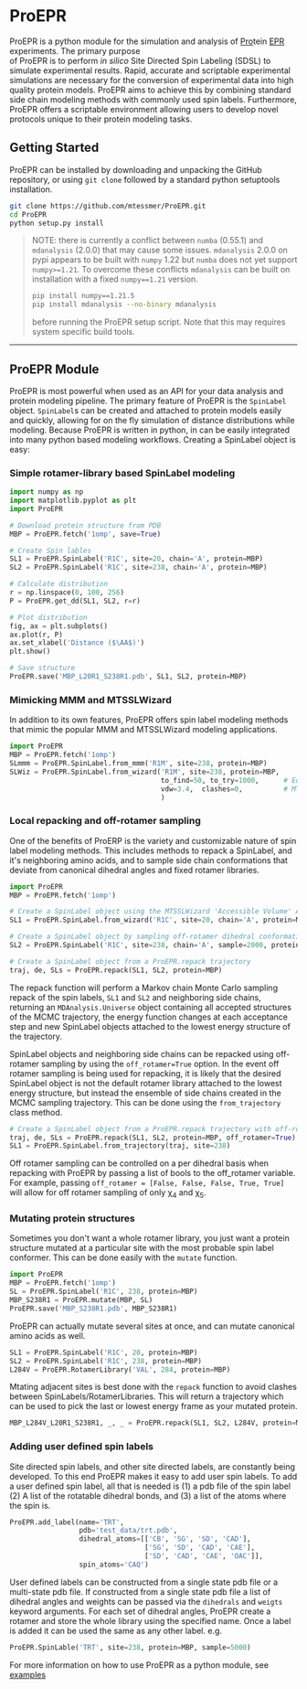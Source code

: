 # ProEPR
ProEPR is a python module for the simulation and analysis of <u>Pro</u>tein <u>EPR</u> experiments. The primary purpose  
of ProEPR is to perform *in silico* Site Directed Spin Labeling (SDSL) to simulate experimental results. Rapid, 
accurate and scriptable experimental simulations are necessary for the conversion of experimental data into high quality 
protein models. ProEPR aims to achieve this by combining standard side chain modeling methods with commonly used spin 
labels. Furthermore, ProEPR offers a scriptable environment allowing users to develop novel protocols unique to their 
protein modeling tasks.
 
## Getting Started
ProEPR can be installed by downloading and unpacking the GitHub repository, or using `git clone` followed by a standard 
python setuptools installation.
```bash
git clone https://github.com/mtessmer/ProEPR.git
cd ProEPR
python setup.py install
```  
>NOTE: there is currently a conflict between `numba` (0.55.1) and `mdanalysis` (2.0.0) that may cause some issues. 
> `mdanalysis` 2.0.0 on pypi appears to be built with `numpy` 1.22 but `numba` does not yet support `numpy>=1.21`. To 
> overcome these conflicts `mdanalysis` can be built on installation with a fixed `numpy==1.21` version. 
> ```bash
> pip install numpy==1.21.5
> pip install mdanalysis --no-binary mdanalysis
> ```
> before running the ProEPR setup script. Note that this may requires system specific build tools.

***
## ProEPR Module
ProEPR is most powerful when used as an API for your data analysis and protein modeling pipeline. The primary feature of 
ProEPR is the `SpinLabel` object. `SpinLabel`s can be created and attached to protein models easily and quickly, allowing for 
on the fly simulation of distance distributions while modeling. Because ProEPR is written in python, in can be easily 
integrated into many python based modeling workflows. Creating a SpinLabel object is easy:

### Simple rotamer-library based SpinLabel modeling
```python
import numpy as np
import matplotlib.pyplot as plt
import ProEPR

# Download protein structure from PDB
MBP = ProEPR.fetch('1omp', save=True)

# Create Spin lables
SL1 = ProEPR.SpinLabel('R1C', site=20, chain='A', protein=MBP)
SL2 = ProEPR.SpinLabel('R1C', site=238, chain='A', protein=MBP)

# Calculate distribution
r = np.linspace(0, 100, 256)
P = ProEPR.get_dd(SL1, SL2, r=r)

# Plot distribution
fig, ax = plt.subplots()
ax.plot(r, P)
ax.set_xlabel('Distance ($\AA$)')
plt.show()

# Save structure
ProEPR.save('MBP_L20R1_S238R1.pdb', SL1, SL2, protein=MBP)
```

### Mimicking MMM and MTSSLWizard
In addition to its own features, ProEPR offers spin label modeling methods that mimic the popular MMM and MTSSLWizard 
modeling applications.

```python
import ProEPR
MBP = ProEPR.fetch('1omp')
SLmmm = ProEPR.SpinLabel.from_mmm('R1M', site=238, protein=MBP)
SLWiz = ProEPR.SpinLabel.from_wizard('R1M', site=238, protein=MBP,
                                     to_find=50, to_try=1000,      # Equivalent to 'quick' search, default is 'thorough'   
                                     vdw=3.4,  clashes=0,          # MTSSLWizard 'tight' setting, default is 'loose' 
                                     )
```

### Local repacking and off-rotamer sampling 
One of the benefits of ProERP is the variety and customizable nature of spin label modeling methods. This includes 
methods to repack a SpinLabel, and it's neighboring amino acids, and to sample side chain conformations that deviate from
canonical dihedral angles and fixed rotamer libraries.

```python
import ProEPR
MBP = ProEPR.fetch('1omp')

# Create a SpinLabel object using the MTSSLWizard 'Accessible Volume' Approach
SL1 = ProEPR.SpinLabel.from_wizard('R1C', site=20, chain='A', protein=MBP)

# Create a SpinLabel object by sampling off-rotamer dihedral conformations using the rotamer library as a prior 
SL2 = ProEPR.SpinLabel('R1C', site=238, chain='A', sample=2000, protein=MBP)

# Create a SpinLabel object from a ProEPR.repack trajectory
traj, de, SLs = ProEPR.repack(SL1, SL2, protein=MBP)
```
The repack function will perform a Markov chain Monte Carlo sampling repack of the spin labels, `SL1` and `SL2` and 
neighboring side chains, returning an `MDAnalysis.Universe` object containing all accepted structures of the MCMC 
trajectory, the energy function changes at each acceptance step and new SpinLabel objects attached to the lowest energy 
structure of the trajectory.

SpinLabel objects and neighboring side chains can be repacked using off-rotamer sampling by using the `off_rotamer=True`
option. In the event off rotamer sampling is being used for repacking, it is likely that the desired SpinLabel object is 
not the default rotamer library attached to the lowest energy structure, but instead the ensemble of side chains 
created in the MCMC sampling trajectory. This can be done using the `from_trajectory` class method. 

```python
# Create a SpinLabel object from a ProEPR.repack trajectory with off-rotamer sampling
traj, de, SLs = ProEPR.repack(SL1, SL2, protein=MBP, off_rotamer=True) 
SL1 = ProEPR.SpinLabel.from_trajectory(traj, site=238)
```

Off rotamer sampling can be controlled on a per dihedral basis when repacking with ProEPR by passing a list of bools to 
the off_rotamer variable. For example, passing `off_rotamer = [False, False, False, True, True]` will allow for off 
rotamer sampling of only &chi;<sub>4</sub> and &chi;<sub>5</sub>.


### Mutating protein structures
Sometimes you don't want a whole rotamer library, you just want a protein structure mutated at a particular site with 
the most probable spin label conformer. This can be done easily with the `mutate` function.

```python
import ProEPR
MBP = ProEPR.fetch('1omp')
SL = ProEPR.SpinLabel('R1C', 238, protein=MBP)
MBP_S238R1 = ProEPR.mutate(MBP, SL)
ProEPR.save('MBP_S238R1.pdb', MBP_S238R1)
```

ProEPR can actually mutate several sites at once, and can mutate canonical amino acids as well.

```python
SL1 = ProEPR.SpinLabel('R1C', 20, protein=MBP)
SL2 = ProEPR.SpinLabel('R1C', 238, protein=MBP)
L284V = ProEPR.RotamerLibrary('VAL', 284, protein=MBP)
```

 Mtating adjacent sites is best done with the `repack` function to avoid clashes between SpinLabels/RotamerLibraries. 
This will return a trajectory which can be used to pick the last or lowest energy frame as your mutated protein.

```python
MBP_L284V_L20R1_S238R1, _, _ = ProEPR.repack(SL1, SL2, L284V, protein=MBP)
```

### Adding user defined spin labels
Site directed spin labels, and other site directed labels, are constantly being developed. To this end ProEPR makes it 
easy to add user spin labels. To add a user defined spin label, all that is needed is (1) a pdb file of the spin label
(2) A list of the rotatable dihedral bonds, and (3) a list of the atoms where the spin is.

```python
ProEPR.add_label(name='TRT',
                 pdb='test_data/trt.pdb',
                 dihedral_atoms=[['CB', 'SG', 'SD', 'CAD'],
                                 ['SG', 'SD', 'CAD', 'CAE'],
                                 ['SD', 'CAD', 'CAE', 'OAC']],
                 spin_atoms='CAQ')
```

User defined labels can be constructed from a single state pdb file or a multi-state pdb file. If constructed from a 
single state pdb file a list of dihedral angles and weights can be passed via the `dihedrals` and `weigts` keyword
arguments. For each set of dihedral angles, ProEPR create a rotamer and store the whole library using the specified 
name. Once a label is added it can be used the same as any other label. e.g.

```python
ProEPR.SpinLable('TRT', site=238, protein=MBP, sample=5000)
```

For more information on how to use ProEPR as a python module, see [examples](#examples/)
